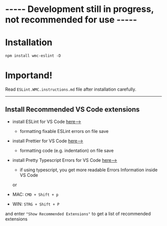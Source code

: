 # ----- Development still in progress, not recommended for use -----

# Installation

`npm install wmc-eslint -D`

# Importand!

Read `ESLint.WMC.instructions.md` file after installation carefully.

---

## Install Recommended VS Code extensions

- install ESLint for VS Code [here-->](https://marketplace.visualstudio.com/items?itemName=dbaeumer.vscode-eslint)

  - formatting fixable ESLint errors on file save

- install Prettier for VS Code [here-->](https://marketplace.visualstudio.com/items?itemName=esbenp.prettier-vscode)
  - formatting code (e.g. indentation) on file save
- install Pretty Typescript Errors for VS Code [here-->](https://marketplace.visualstudio.com/items?itemName=yoavbls.pretty-ts-errors)

  - if using typescript, you get more readable Errors Information inside VS Code

  or

- MAC: `CMD + Shift + p`
- WIN: `STRG + Shift + P`

and enter `"Show Recommended Extensions"` to get a list of recommended extensions
